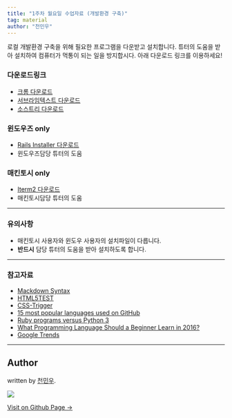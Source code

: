 ```yaml
---
title: "1주차 월요일 수업자료 (개발환경 구축)"
tag: material
author: "천민우"
---
```


로컬 개발환경 구축을 위해 필요한 프로그램을 다운받고 설치합니다. 튜터의 도움을 받아 설치하여 컴퓨터가 먹통이 되는 일을 방지합시다. 아래 다운로드 링크를 이용하세요!

### 다운로드링크

- [크롬 다운로드](https://www.google.co.kr/chrome/browser/desktop/)
- [서브라임텍스트 다운로드](https://www.google.co.kr/chrome/browser/desktop/)
- [소스트리 다운로드](https://www.sourcetreeapp.com/)

### 윈도우즈 only
- [Rails Installer 다운로드](http://railsinstaller.org/en)
- 윈도우즈담당 튜터의 도움

### 매킨토시 only
- [Iterm2 다운로드](https://www.iterm2.com/)
- 매킨토시담당 튜터의 도움



---

### 유의사항
- 매킨토시 사용자와 윈도우 사용자의 설치파일이 다릅니다.
- **반드시** 담당 튜터의 도움을 받아 설치하도록 합니다.

---

### 참고자료
- [Mackdown Syntax](https://gist.github.com/ihoneymon/652be052a0727ad59601)
- [HTML5TEST](https://html5test.com/)
- [CSS-Trigger](https://csstriggers.com)
- [15 most popular languages used on GitHub](https://octoverse.github.com/)
- [Ruby programs versus Python 3](https://benchmarksgame.alioth.debian.org/u64q/ruby.html)
- [What Programming Language Should a Beginner Learn in 2016?](https://www.codementor.io/learn-programming/beginner-programming-language-job-salary-community)
- [Google Trends](https://trends.google.com/trends/explore?date=all&q=%2Fm%2F0505cl,%2Fm%2F06y_qx)

---

## Author

written by [천민우](https://project42da.github.io).

![](https://avatars.githubusercontent.com/project42da?v=2&s=100)

<a href="https://project42da.github.io" target="_blank" class="btn btn-black"><i class="fa fa-github fa-lg"></i> Visit on Github Page &rarr;</a>
